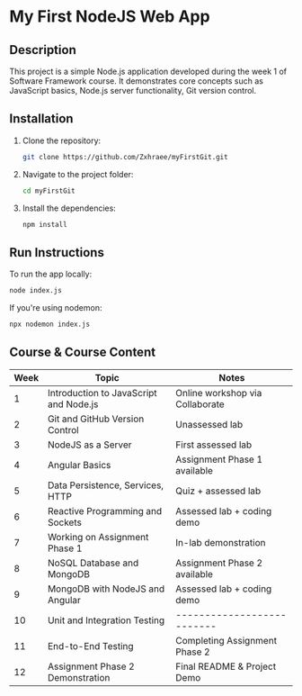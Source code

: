 # My First NodeJS Web App

## Description
This project is a simple Node.js application developed during the week 1 of Software Framework course. It demonstrates core concepts such as JavaScript basics, Node.js server functionality, Git version control.

## Installation

1. Clone the repository:

   ```bash
   git clone https://github.com/Zxhraee/myFirstGit.git
   ```

2. Navigate to the project folder:

   ```bash
   cd myFirstGit
   ```

3. Install the dependencies:

   ```bash
   npm install
   ```

## Run Instructions

To run the app locally:

```bash
node index.js
```

If you're using nodemon:

```bash
npx nodemon index.js
```

## Course & Course Content

| Week | Topic                                      | Notes                             |
|------|--------------------------------------------|------------------------------------|
| 1    | Introduction to JavaScript and Node.js     | Online workshop via Collaborate    |
| 2    | Git and GitHub Version Control             | Unassessed lab                     |
| 3    | NodeJS as a Server                         | First assessed lab                 |
| 4    | Angular Basics                             | Assignment Phase 1 available       |
| 5    | Data Persistence, Services, HTTP           | Quiz + assessed lab                |
| 6    | Reactive Programming and Sockets           | Assessed lab + coding demo         |
| 7    | Working on Assignment Phase 1              | In-lab demonstration               |
| 8    | NoSQL Database and MongoDB                 | Assignment Phase 2 available       |
| 9    | MongoDB with NodeJS and Angular            | Assessed lab + coding demo         |
| 10   | Unit and Integration Testing               | --------------------------         |
| 11   | End-to-End Testing                         | Completing Assignment Phase 2      |
| 12   | Assignment Phase 2 Demonstration           | Final README & Project Demo        |

